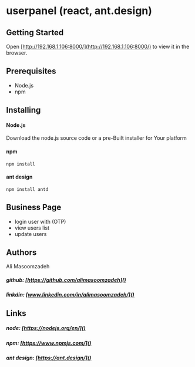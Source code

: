 # userpanel (react, ant.design)

## Getting Started  
Open [http://192.168.1.106:8000/](http://192.168.1.106:8000/) to view it in the browser.

     
## Prerequisites    
- Node.js
- npm

## Installing

#### Node.js
Download the node.js source code or a pre-Built installer for Your platform

#### npm
`npm install`  

#### ant design 
`npm install antd`

## Business Page 

* login user with (OTP)
* view users list
* update users

## Authors
Ali Masoomzadeh     
 ##### github:  [https://github.com/alimasoomzadeh]()     
 ##### linkdin: [www.linkedin.com/in/alimasoomzadeh/]()
    
## Links

##### node: [https://nodejs.org/en/]()
##### npm: [https://www.npmjs.com/]()
##### ant design: [https://ant.design/]()

